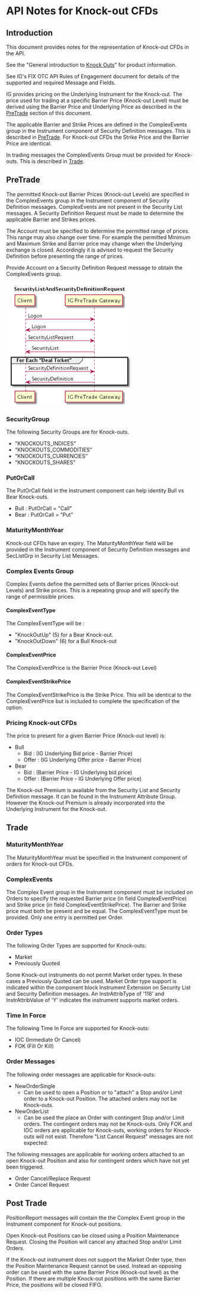 # API Notes for Knock-out CFDs

## Introduction

This document provides notes for the representation of Knock-out CFDs in the API.

See the "General introduction to [Knock Outs](./knockOuts.md)" for product information.

See IG's FIX OTC API Rules of Engagement document for details of the supported and required Message and Fields.

IG provides pricing on the Underlying Instrument for the Knock-out. The price used for trading at a specific Barrier Price (Knock-out Level) must be derived using the Barrier Price and Underlying Price as described in the [PreTrade](#PreTrade) section of this document.

The applicable Barrier and Strike Prices are defined in the ComplexEvents group in the Instrument component of Security Definition messages. This is described in [PreTrade](#PreTrade). For Knock-out CFDs the Strike Price and the Barrier Price are identical.

In trading messages the ComplexEvents Group must be provided for Knock-outs. This is described in [Trade](#Trade).

## PreTrade

The permitted Knock-out Barrier Prices (Knock-out Levels) are specified in the ComplexEvents group in the Instrument component of Security Definition messages. ComplexEvents are not present in the Security List messages. A Security Definition Request must be made to determine the applicable Barrier and Strikes prices.

The Account must be specified to determine the permitted range of prices. This range may also change over time. For example the permitted Minimum and Maximum Strike and Barrier price may change when the Underlying exchange is closed. Accordingly it is advised to request the Security Definition before presenting the range of prices.

Provide Account on a Security Definition Request message to obtain the ComplexEvents group.

![alt text](./SecurityListAndSecurityDefinitionRequests.png "SecurityList and SecurityDefinition Requests")

### SecurityGroup
The following Security Groups are for Knock-outs.

* "KNOCKOUTS_INDICES”
* “KNOCKOUTS_COMMODITIES”
* “KNOCKOUTS_CURRENCIES”
* “KNOCKOUTS_SHARES”

### PutOrCall
The PutOrCall field in the Instrument component can help identity Bull vs Bear Knock-outs.

* Bull : PutOrCall = "Call"
* Bear : PutOrCall = "Put"

### MaturityMonthYear
Knock-out CFDs have an expiry. The MaturityMonthYear field will be provided in the Instrument component of Security Definition messages and SecListGrp in Security List Messages.

### Complex Events Group

Complex Events define the permitted sets of Barrier prices (Knock-out Levels) and Strike prices. This is a repeating group and will specify the range of permissible prices.

#### ComplexEventType

The ComplexEventType will be :
* "KnockOutUp" (5) for a Bear Knock-out.
* "KnockOutDown" (6) for a Bull Knock-out

#### ComplexEventPrice

The ComplexEventPrice is the Barrier Price (Knock-out Level)

#### 	ComplexEventStrikePrice

The ComplexEventStrikePrice is the Strike Price. This will be identical to the ComplexEventPrice but is included to complete the specification of the option.

### Pricing Knock-out CFDs

The price to present for a given Barrier Price (Knock-out level) is:

* Bull
  * Bid     : (IG Underlying Bid price - Barrier Price)
  * Offer   : (IG Underlying Offer price - Barrier Price)
* Bear
  * Bid     : (Barrier Price - IG Underlying bid price)
  * Offer   : (Barrier Price - IG Underlying Offer price)
  
The Knock-out Premium is available from the Security List and Security Definition message. It can be found in the Instrument Attribute Group. 
However the Knock-out Premium is already incorporated into the Underlying Instrument for the Knock-out. 

## Trade

### MaturityMonthYear

The MaturityMonthYear must be specified in the Instrument component of orders for Knock-out CFDs.

### ComplexEvents

The Complex Event group in the Instrument component must be included on Orders to specify the requested Barrier price (in field ComplexEventPrice) and Strike price (in field ComplexEventStrikePrice). The Barrier and Strike price must both be present and be equal. The ComplexEventType must be provided. Only one entry is permitted per Order.

### Order Types

The following Order Types are supported for Knock-outs:

* Market
* Previously Quoted

Some Knock-out instruments do not permit Market order types. In these cases a Previously Quoted can be used. 
Market Order type support is indicated within the component block Instrument Extension on Security List and Security Definition messages.
An InstrAttribType of '116' and InstrAttribValue of 'Y' indicates the instrument supports market orders.
                  
### Time In Force

The following Time In Force are supported for Knock-outs:

* IOC (Immediate Or Cancel)
* FOK (Fill Or Kill)

### Order Messages

The following order messages are applicable for Knock-outs:
* NewOrderSingle
  * Can be used to open a Position or to "attach" a Stop and/or Limit order to a Knock-out Position. The attached orders may not be Knock-outs.
* NewOrderList
  * Can be used the place an Order with contingent Stop and/or Limit orders. The contingent orders may not be Knock-outs. Only FOK and IOC orders are applicable for Knock-outs, working orders for Knock-outs will not exist. Therefore "List Cancel Request" messages are not expected:

The following messages are applicable for working orders attached to an open Knock-out Position and also for contingent orders which have not yet been triggered.

* Order Cancel/Replace Request
* Order Cancel Request

## Post Trade

PositionReport messages will contain the the Complex Event group in the Instrument component for Knock-out positions.

Open Knock-out Positions can be closed using a Position Maintenance Request. Closing the Position will cancel any attached Stop and/or Limit Orders.

If the Knock-out instrument does not support the Market Order type, then the Position Maintenance Request cannot be used. Instead an opposing order can be used with the same Barrier Price (Knock-out level) as the Position. If there are multiple Knock-out positions with the same Barrier Price, the positions will be closed FIFO.